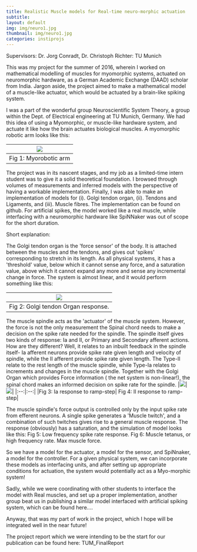 ```yaml
---
title: Realistic Muscle models for Real-time neuro-morphic actuation
subtitle: 
layout: default
img: img/neuro1.jpg
thumbnail: img/neuro1.jpg
categories: instiprojs
---
```


Supervisors: Dr. Jorg Conradt, Dr. Christoph Richter: TU Munich

This was my project for the summer of 2016, wherein I worked on mathematical modelling of muscles for myomorphic systems, actuated on neuromorphic hardware, as a German Academic Exchange (DAAD) scholar from India. Jargon aside, the project aimed to make a mathematical model of a muscle-like actuator, which would be actuated by a brain-like spiking system.

I was a part of the wonderful group Neuroscientific System Theory, a group within the Dept. of Electrical engineering at TU Munich, Germany. We had this idea of using a Myomorphic, or muscle-like hardware system, and actuate it like how the brain actuates biological muscles. A myomorphic robotic arm looks like this:

|![](https://roboy.org/wp-content/uploads/2019/10/MyoroboticsArm_muscles_web.jpg)|
|:-:|
|Fig 1: Myorobotic arm |

The project was in its nascent stages, and my job as a limited-time intern student was to give it a solid theoretical foundation. I browsed through volumes of measurements and inferred models with the perspective of having a workable implementation. Finally, I was able to make an implementation of models for (i). Golgi tendon organ, (ii). Tendons and Ligaments, and (iii). Muscle fibres. The implementation can be found on github. For artificial spikes, the model worked like a real muscle, while interfacing with a neuromorphic hardware like SpiNNaker was out of scope for the short duration.

Short explanation:

The Golgi tendon organ is the 'force sensor' of the body. It is attached between the muscles and the tendons, and gives out 'spikes' corresponding to stretch in its length. As all physical systems, it has a 'threshold' value, below which it cannot sense any force, and a saturation value, above which it cannot expand any more and sense any incremental change in force. The system is almost linear, and it would perform something like this:

|![]({{site.url}}/img/neuro2.jpg)|
|:--:|
|Fig 2: Golgi tendon Organ response.|

The muscle spindle acts as the 'actuator' of the muscle system. However, the force is not the only measurement the Spinal chord needs to make a decision on the spike rate needed for the spindle. The spindle itself gives two kinds of response: Ia and II, or Primary and Secondary afferent actions. How are they different? Well, it relates to an inbuilt feedback in the spindle itself- Ia afferent neurons provide spike rate given length and velocity of spindle, while the II afferent provide spike rate given length. The Type-II relate to the rest length of the muscle spindle, while Type-Ia relates to increments and changes in the muscle spindle. Together with the Golgi Organ which provides Force information ( the net system is non-linear!), the spinal chord makes an informed decision on spike rate for the spindle.
|![](<img src = "{{site.url}}/img/neuro_ia.jpg" width=100>)|![](<img src="{{site.url}}/img/neuro_ii.jpg" width=100>)|
|:--:|:--:|
|Fig 3: Ia response to ramp-step|
Fig 4: II response to ramp-step|


The muscle spindle's force output is controlled only by the input spike rate from efferent neurons. A single spike generates a 'Muscle twitch', and a combination of such twitches gives rise to a general muscle response. The response (obviously) has a saturation, and the simulation of model looks like this:
Fig 5: Low frequency spike rate response.
Fig 6: Muscle tetanus, or high frequency rate. Max muscle force.



So we have a model for the actuator, a model for the sensor, and SpiNnaker, a model for the controller. For a given physical system, we can incorporate these models as interfacing units, and after setting up appropriate conditions for actuation, the system would potentially act as a Myo-morphic system!

Sadly, while we were coordinating with other students to interface the model with Real muscles, and set up a proper implementation, another group beat us in publishing a similar model interfaced with artificial spiking system, which can be found here....

Anyway, that was my part of work in the project, which I hope will be integrated well in the near future!

The project report which we were intending to be the start for our publication can be found here: TUM_FinalReport



